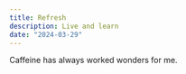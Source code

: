 ```yaml
---
title: Refresh
description: Live and learn
date: "2024-03-29"
---
```


Caffeine has always worked wonders for me.